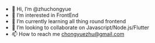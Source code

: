 - 👋 Hi, I’m @zhuchongyue
- 👀 I’m interested in FrontEnd
- 🌱 I’m currently learning all thing round frontend
- 💞️ I’m looking to collaborate on Javascript/Node.js/Flutter
- 📫 How to reach me chongyuezhu@gmail.com

<!---
zhuchongyue/zhuchongyue is a ✨ special ✨ repository because its `README.md` (this file) appears on your GitHub profile.
You can click the Preview link to take a look at your changes.
--->
